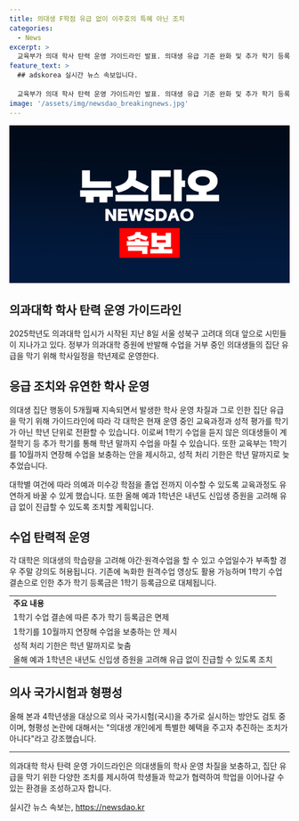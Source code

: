 ```yaml
---
title: 의대생 F학점 유급 없이 이주호의 특혜 아닌 조치
categories:
  - News
excerpt: >
  교육부가 의대 학사 탄력 운영 가이드라인 발표. 의대생 유급 기준 완화 및 추가 학기 등록금 면제 조치. 학기 단위를 학년으로 전환하고, 수업 결손 보충을 위해 야간·주말 수업 및 원격 수업 활용. 학년이 끝나기 전까지 유료과목 보충 가능하며, 학기당 15주 수업이 아닌 학년제로 전환. 의사 국가시험 추가 실시 등 다양한 대책 마련. 학생들의 경제적 부담 완화를 위해 1학기 등록금으로 대체.
feature_text: >
  ## adskorea 실시간 뉴스 속보입니다.

  교육부가 의대 학사 탄력 운영 가이드라인 발표. 의대생 유급 기준 완화 및 추가 학기 등록금 면제 조치. 학기 단위를 학년으로 전환하고, 수업 결손 보충을 위해 야간·주말 수업 및 원격 수업 활용. 학년이 끝나기 전까지 유료과목 보충 가능하며, 학기당 15주 수업이 아닌 학년제로 전환. 의사 국가시험 추가 실시 등 다양한 대책 마련. 학생들의 경제적 부담 완화를 위해 1학기 등록금으로 대체.
image: '/assets/img/newsdao_breakingnews.jpg'
---
```


<p><img src="/assets/img/newsdao_breakingnews.jpg" alt="adskorea 속보" /></p>

<h2>의과대학 학사 탄력 운영 가이드라인</h2>

<p data-ke-size="size16">2025학년도 의과대학 입시가 시작된 지난 8일 서울 성북구 고려대 의대 앞으로 시민들이 지나가고 있다. 정부가 의과대학 증원에 반발해 수업을 거부 중인 의대생들의 집단 유급을 막기 위해 학사일정을 학년제로 운영한다.</p>

<h2 data-ke-size="size26">응급 조치와 유연한 학사 운영</h2>

<p data-ke-size="size16">의대생 집단 행동이 5개월째 지속되면서 발생한 학사 운영 차질과 그로 인한 집단 유급을 막기 위해 가이드라인에 따라 각 대학은 현재 운영 중인 교육과정과 성적 평가를 학기가 아닌 학년 단위로 전환할 수 있습니다. 이로써 1학기 수업을 듣지 않은 의대생들이 계절학기 등 추가 학기를 통해 학년 말까지 수업을 마칠 수 있습니다. 또한 교육부는 1학기를 10월까지 연장해 수업을 보충하는 안을 제시하고, 성적 처리 기한은 학년 말까지로 늦추었습니다.</p>

<p data-ke-size="size16">대학별 여건에 따라 의예과 미수강 학점을 졸업 전까지 이수할 수 있도록 교육과정도 유연하게 바꿀 수 있게 했습니다. 또한 올해 예과 1학년은 내년도 신입생 증원을 고려해 유급 없이 진급할 수 있도록 조치할 계획입니다.</p>

<h2 data-ke-size="size26">수업 탄력적 운영</h2>

<p data-ke-size="size16">각 대학은 의대생의 학습량을 고려해 야간·원격수업을 할 수 있고 수업일수가 부족할 경우 주말 강의도 허용됩니다. 기존에 녹화한 원격수업 영상도 활용 가능하며 1학기 수업 결손으로 인한 추가 학기 등록금은 1학기 등록금으로 대체됩니다.</p>

<table>
  <tr>
    <td><b>주요 내용</b></td>
  </tr>
  <tr>
    <td>1학기 수업 결손에 따른 추가 학기 등록금은 면제</td>
  </tr>
  <tr>
    <td>1학기를 10월까지 연장해 수업을 보충하는 안 제시</td>
  </tr>
  <tr>
    <td>성적 처리 기한은 학년 말까지로 늦춤</td>
  </tr>
  <tr>
    <td>올해 예과 1학년은 내년도 신입생 증원을 고려해 유급 없이 진급할 수 있도록 조치</td>
  </tr>
</table>

<h2 data-ke-size="size26">의사 국가시험과 형평성</h2>

<p data-ke-size="size16">올해 본과 4학년생을 대상으로 의사 국가시험(국시)을 추가로 실시하는 방안도 검토 중이며, 형평성 논란에 대해서는 "의대생 개인에게 특별한 혜택을 주고자 추진하는 조치가 아니다"라고 강조했습니다.</p>

<hr>

<p data-ke-size="size16">의과대학 학사 탄력 운영 가이드라인은 의대생들의 학사 운영 차질을 보충하고, 집단 유급을 막기 위한 다양한 조치를 제시하여 학생들과 학교가 협력하여 학업을 이어나갈 수 있는 환경을 조성하고자 합니다.</p>
실시간 뉴스 속보는, <a href="https://newsdao.kr" rel="dofollow">https://newsdao.kr</a>


